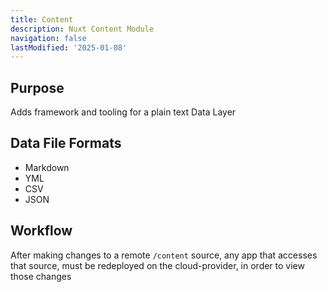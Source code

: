 ```yaml
---
title: Content
description: Nuxt Content Module
navigation: false 
lastModified: '2025-01-08'
---
```


## Purpose

Adds framework and tooling for a plain text Data Layer

## Data File Formats

- Markdown
- YML
- CSV
- JSON

## Workflow

After making changes to a remote `/content` source, any app that accesses that source, must be redeployed on the cloud-provider, in order to view those changes
